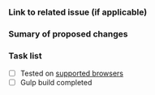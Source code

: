 ### Link to related issue (if applicable) 

### Sumary of proposed changes 

### Task list

- [ ] Tested on [supported browsers](https://github.com/Selz/plyr#browser-support)
- [ ] Gulp build completed 